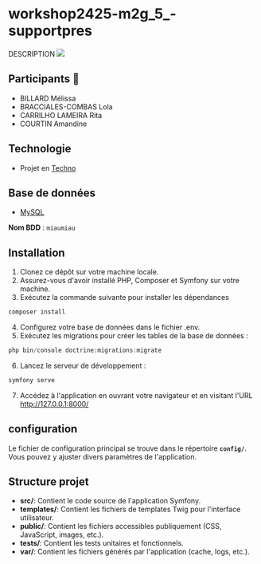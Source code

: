 # workshop2425-m2g_5_-supportpres
DESCRIPTION
![](/assets/payetonkawaBanner.png)

## Participants 👥
- BILLARD Mélissa
- BRACCIALES-COMBAS Lola
- CARRILHO LAMEIRA Rita
- COURTIN Amandine

## Technologie 
- Projet en [Techno](https://fastapi.tiangolo.com/)

## Base de données
- [MySQL](https://www.mysql.com/fr/)

**Nom BDD** : ``miaumiau``

## Installation
1. Clonez ce dépôt sur votre machine locale.
2. Assurez-vous d'avoir installé PHP, Composer et Symfony sur votre machine.
3. Exécutez la commande suivante pour installer les dépendances

```php
composer install
```

4. Configurez votre base de données dans le fichier .env.
5. Exécutez les migrations pour créer les tables de la base de données :

```php
php bin/console doctrine:migrations:migrate
```

6. Lancez le serveur de développement :

```php
symfony serve
```

7. Accédez à l'application en ouvrant votre navigateur et en visitant l'URL http://127.0.0.1:8000/

## configuration 
Le fichier de configuration principal se trouve dans le répertoire **`config/`**. Vous pouvez y ajuster divers paramètres de l'application.

## Structure projet 
- **src/**: Contient le code source de l'application Symfony.
- **templates/**: Contient les fichiers de templates Twig pour l'interface utilisateur.
- **public/**: Contient les fichiers accessibles publiquement (CSS, JavaScript, images, etc.).
- **tests/**: Contient les tests unitaires et fonctionnels.
- **var/**: Contient les fichiers générés par l'application (cache, logs, etc.).
